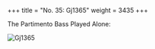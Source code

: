+++
title = "No. 35: Gj1365"
weight = 3435
+++

The Partimento Bass Played Alone:

![Gj1365](/img/35FenBk4.jpg)
